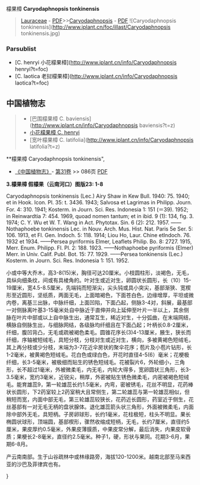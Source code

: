 檬果樟 **Caryodaphnopsis tonkinensis**

> [Lauraceae](http://www.iplant.cn/info/Lauraceae?t=foc) - [PDF](http://www.iplant.cn/foc/pdf/Lauraceae.pdf)>>[Caryodaphnopsis](http://www.iplant.cn/info/Caryodaphnopsis?t=foc) - [PDF](http://www.iplant.cn/foc/pdf/Caryodaphnopsis.pdf)
![Caryodaphnopsis tonkinensis](http://www.iplant.cn/foc/illast/Caryodaphnopsis tonkinensis.jpg)



### Parsublist

* [C.  henryi  小花檬果樟](http://www.iplant.cn/info/Caryodaphnopsis henryi?t=foc)
* [C.  laotica  老挝檬果樟](http://www.iplant.cn/info/Caryodaphnopsis laotica?t=foc)

## 中国植物志

> * [巴围檬果樟  C.  baviensis](http://www.iplant.cn/info/Caryodaphnopsis baviensis?t=z)
> * [小花檬果樟  C.  henryi](Caryodaphnopsis-henryi-小花檬果樟.md)
> * [宽叶檬果樟  C.  latifolia](http://www.iplant.cn/info/Caryodaphnopsis latifolia?t=z)


**檬果樟 Caryodaphnopsis tonkinensis",



* [《中国植物志》](http://www.iplant.cn/frps)- [第31卷](http://www.iplant.cn/frps/vol/31) >> 086页 [PDF](http://www.iplant.cn/frps/pdf/31/086.PDF)


**3.檬果樟 假檬果（云南河口）图版23: 1-8**

Caryodaphnopsis tonkinensis (Lec.) Airy Shaw in Kew Bull. 1940: 75. 1940; et in Hook. Icon. Pl. 35: t. 3436. 1943; Salvosa et Lagrimas in Philipp. Journ. For. 4: 310. 1941; Kosterm. in Journ. Sci. Res. Indonesia 1: 151 (＝39). 1952; in Reinwardtia 7: 454. 1969, quoad nomen tantum; et in ibid. 9 (1): 134, fig. 3. 1974; C. Y. Wu et W. T. Wang in Act. Phytotax. Sin. 6 (2): 212. 1957. ——Nothaphoebe tonkinensis Lec. in Nouv. Arch. Mus. Hist. Nat. Paris 5e Ser. 5: 106. 1913, et Fl. Gen. Indoch. 5: 118. 1914; Liou Ho, Laur. Chine etIndoch. 76. 1932 et 1934. ——Persea pyriformis Elmer, Leaflets Philip. Bo. 8: 2727. 1915, Merr. Enum. Philipp. Fl. Pl. 2: 188. 1923. ——Nothaphoebe pyriformis (Elmer) Merr. in Univ. Calif. Publ. Bot. 15: 77. 1929. ——Persea tonkinensis (Lec.) Kosterm. in Journ. Sci. Res. Indonesia 1: 151. 1952.

小或中等大乔木，高3-8(15)米，胸径可达20厘米。小枝圆柱形，淡褐色，无毛，具纵向细条纹，间或有具棱角的。叶对生或近对生，卵圆状长圆形，长（10）15-19厘米，宽4.5-8.5厘米，先端钝而短渐尖，尖头钝或具小突尖，基部渐狭、宽楔形至近圆形，坚纸质，两面无毛，上面暗褐色，下面苍白色，边缘增厚，平坦或微内卷，离基三出脉，中脉纤细，上面凹陷，下面凸起，侧脉3-4对，斜展，最基部一对侧脉离叶基3-15毫米处自中脉近于直伸并向上延伸至叶片一半以上，其余侧脉在叶片中部或以上自中脉生出，通常互生，稀近对生，十分弧曲，在末端网结，横脉自侧脉生出，与细脉网结，各级脉均纤细且在下面凸起；叶柄长0.8-2厘米，纤细，腹凹背凸，无毛或疏被褐色柔毛。圆锥花序长(3)4-13厘米，腋生，狭长而纤细，序轴被短绒毛，具短分枝，分枝对生或近对生，横向，多被黄褐色短绒毛，其上再分枝或少分枝，末端为3-7花近伞房状的聚伞花序；苞片及小苞片钻形，长1-2毫米，被黄褐色短绒毛。花白色或绿白色，开花时直径4-5(6）毫米；花梗极纤细，长3-5毫米，被极细而贴生的锈色短绒毛。花被裂片6，外轮细小，三角形，长不超过1毫米，外被微柔毛，内无毛，内轮大得多，宽卵圆状三角形，长3-3.5毫米，宽约3毫米，近锐尖，稍厚，外密被贴生锈色微柔毛，内密被褐色短绒毛。能育雄蕊9，第一轮雄蕊长约1.5毫米，内弯，密被锈毛，花丝不明显，花药棒状长圆形，下2药室较上2药室稍大且常侧生，第二轮雄蕊与第一轮雄蕊相似，但稍短而宽，内面中部无毛，第三轮雄蕊较狭长，花药近长圆形，药室近于侧生，花丝基部有一对无毛无柄的盘状腺体。退化雄蕊箭头状三角形，外面被微柔毛，内面除中部外无毛，具短柄。子房卵球形，长约1毫米，花柱极短，柱头不明显。果长椭圆状球形，顶端圆，基部楔形，骤然收缩成短柄，无毛，长约7厘米，直径约5厘米，果皮厚约0.5毫米，外果皮薄膜质，中果皮常分解，最后消失，内果皮软骨质；果梗长2-8毫米，直径约2.5毫米。种子1，硬，形状与果同。花期3-6月，果期6-8月。

产云南南部。生于山谷疏林中或林缘路旁，海拔120-1200米。越南北部至马来西亚的沙巴及菲律宾也有。



}